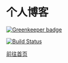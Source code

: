# 个人博客

[![Greenkeeper badge](https://badges.greenkeeper.io/JounQin/blog.svg)](https://greenkeeper.io/)

[![Build Status](https://travis-ci.org/JounQin/blog.svg?branch=master)](https://travis-ci.org/JounQin/blog?branch=master)

[前往首页](https://blog.1stg.me)
